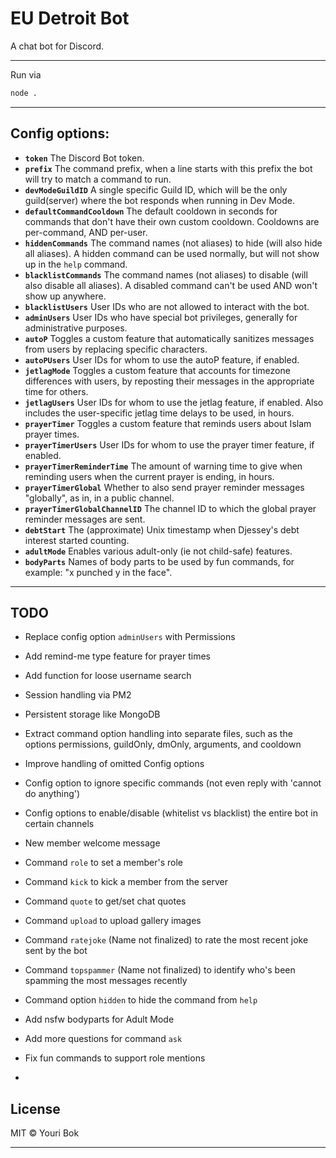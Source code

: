 # EU Detroit Bot
A chat bot for Discord.

---

Run via
```bash
node .
```

---

## Config options:

- **`token`** The Discord Bot token.
- **`prefix`** The command prefix, when a line starts with this prefix the bot will try to match a command to run.
- **`devModeGuildID`** A single specific Guild ID, which will be the only guild(server) where the bot responds when running in Dev Mode.
- **`defaultCommandCooldown`** The default cooldown in seconds for commands that don't have their own custom cooldown. Cooldowns are per-command, AND per-user.
- **`hiddenCommands`** The command names (not aliases) to hide (will also hide all aliases). A hidden command can be used normally, but will not show up in the `help` command.
- **`blacklistCommands`** The command names (not aliases) to disable (will also disable all aliases). A disabled command can't be used AND won't show up anywhere.
- **`blacklistUsers`** User IDs who are not allowed to interact with the bot.
- **`adminUsers`** User IDs who have special bot privileges, generally for administrative purposes.
- **`autoP`** Toggles a custom feature that automatically sanitizes messages from users by replacing specific characters.
- **`autoPUsers`** User IDs for whom to use the autoP feature, if enabled.
- **`jetlagMode`** Toggles a custom feature that accounts for timezone differences with users, by reposting their messages in the appropriate time for others.
- **`jetlagUsers`** User IDs for whom to use the jetlag feature, if enabled. Also includes the user-specific jetlag time delays to be used, in hours.
- **`prayerTimer`** Toggles a custom feature that reminds users about Islam prayer times.
- **`prayerTimerUsers`** User IDs for whom to use the prayer timer feature, if enabled.
- **`prayerTimerReminderTime`** The amount of warning time to give when reminding users when the current prayer is ending, in hours.
- **`prayerTimerGlobal`** Whether to also send prayer reminder messages "globally", as in, in a public channel.
- **`prayerTimerGlobalChannelID`** The channel ID to which the global prayer reminder messages are sent.
- **`debtStart`** The (approximate) Unix timestamp when Djessey's debt interest started counting.
- **`adultMode`** Enables various adult-only (ie not child-safe) features.
- **`bodyParts`** Names of body parts to be used by fun commands, for example: "x punched y in the face".

---

## TODO

- Replace config option `adminUsers` with Permissions
- Add remind-me type feature for prayer times
- Add function for loose username search

- Session handling via PM2
- Persistent storage like MongoDB
- Extract command option handling into separate files, such as the options permissions, guildOnly, dmOnly, arguments, and cooldown
- Improve handling of omitted Config options
- Config option to ignore specific commands (not even reply with 'cannot do anything')
- Config options to enable/disable (whitelist vs blacklist) the entire bot in certain channels
- New member welcome message
- Command `role` to set a member's role
- Command `kick` to kick a member from the server
- Command `quote` to get/set chat quotes
- Command `upload` to upload gallery images
- Command `ratejoke` (Name not finalized) to rate the most recent joke sent by the bot
- Command `topspammer` (Name not finalized) to identify who's been spamming the most messages recently
- Command option `hidden` to hide the command from `help`
- Add nsfw bodyparts for Adult Mode
- Add more questions for command `ask`
- Fix fun commands to support role mentions
-

## License

MIT © Youri Bok

---

